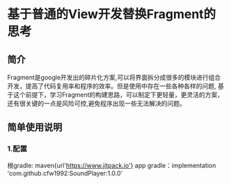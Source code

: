 # 基于普通的View开发替换Fragment的思考
## 简介


Fragment是google开发出的碎片化方案,可以将界面拆分成很多的模块进行组合开发，提高了代码复用率和程序的效率。但是使用中存在一些各种各样的问题,
基于这个前提下，学习Fragment的构建思路，可以制定下更轻量，更灵活的方案，还有很关键的一点是风险可控,避免程序出现一些无法解决的问题。


 ## 简单使用说明
 ### 1.配置
  根gradle: maven{url'https://www.jitpack.io'}
             app gradle：implementation 'com.github.cfw1992:SoundPlayer:1.0.0'
